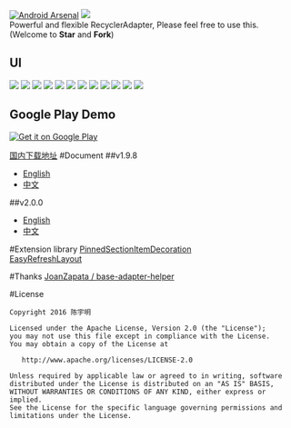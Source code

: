 [![Android Arsenal](https://img.shields.io/badge/Android%20Arsenal-BaseRecyclerViewAdapterHelper-green.svg?style=true)](https://android-arsenal.com/details/1/3644)
[![](https://jitpack.io/v/CymChad/BaseRecyclerViewAdapterHelper.svg)](https://jitpack.io/#CymChad/BaseRecyclerViewAdapterHelper)  
Powerful and flexible RecyclerAdapter,
Please feel free to use this.(Welcome to **Star** and **Fork**)
## UI
![](https://github.com/CymChad/BaseRecyclerViewAdapterHelper/blob/master/demo_res/1.png)
![](https://github.com/CymChad/BaseRecyclerViewAdapterHelper/blob/master/demo_res/2.png)
![](https://github.com/CymChad/BaseRecyclerViewAdapterHelper/blob/master/demo_res/3.png)
![](https://github.com/CymChad/BaseRecyclerViewAdapterHelper/blob/master/demo_res/4.png)
![](https://github.com/CymChad/BaseRecyclerViewAdapterHelper/blob/master/demo_res/5.png)
![](https://github.com/CymChad/BaseRecyclerViewAdapterHelper/blob/master/demo_res/6.png)
![](https://github.com/CymChad/BaseRecyclerViewAdapterHelper/blob/master/demo_res/7.png)
![](https://github.com/CymChad/BaseRecyclerViewAdapterHelper/blob/master/demo_res/8.png)
![](https://github.com/CymChad/BaseRecyclerViewAdapterHelper/blob/master/demo_res/9.png)
![](https://github.com/CymChad/BaseRecyclerViewAdapterHelper/blob/master/demo_res/10.png)
![](https://github.com/CymChad/BaseRecyclerViewAdapterHelper/blob/master/demo_res/11.png)
![](https://github.com/CymChad/BaseRecyclerViewAdapterHelper/blob/master/demo_res/12.png)
## Google Play Demo

[![Get it on Google Play](https://developer.android.com/images/brand/en_generic_rgb_wo_60.png)](https://play.google.com/store/apps/details?id=com.chad.baserecyclerviewadapterhelper)

[国内下载地址](https://fir.im/s91g)
#Document
##v1.9.8
- [English](https://github.com/CymChad/BaseRecyclerViewAdapterHelper/wiki/old_doc)
- [中文](https://github.com/CymChad/BaseRecyclerViewAdapterHelper/wiki/old_doc-cn)

##v2.0.0
- [English](https://github.com/CymChad/BaseRecyclerViewAdapterHelper/wiki)
- [中文](https://github.com/CymChad/BaseRecyclerViewAdapterHelper/wiki/%E9%A6%96%E9%A1%B5)

#Extension library
[PinnedSectionItemDecoration](https://github.com/oubowu/PinnedSectionItemDecoration)  
[EasyRefreshLayout](https://github.com/anzaizai/EasyRefreshLayout)

#Thanks
[JoanZapata / base-adapter-helper](https://github.com/JoanZapata/base-adapter-helper)

#License
```
Copyright 2016 陈宇明

Licensed under the Apache License, Version 2.0 (the "License");
you may not use this file except in compliance with the License.
You may obtain a copy of the License at

   http://www.apache.org/licenses/LICENSE-2.0

Unless required by applicable law or agreed to in writing, software
distributed under the License is distributed on an "AS IS" BASIS,
WITHOUT WARRANTIES OR CONDITIONS OF ANY KIND, either express or implied.
See the License for the specific language governing permissions and
limitations under the License.
```
